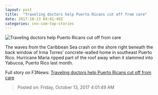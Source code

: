 ```yaml
---
layout: post
title:  "Traveling doctors help Puerto Ricans cut off from care"
date: 2017-10-13 04:01:49Z
categories: cnn-com-top-stories
---
```


![Traveling doctors help Puerto Ricans cut off from care](http://i2.cdn.cnn.com/cnnnext/dam/assets/171012215022-02-puerto-rico-doctors-super-tease.jpg)

The waves from the Caribbean Sea crash on the shore right beneath the back window of Irma Torres' concrete-walled home in southeast Puerto Rico. Hurricane Maria ripped part of the roof away when it slammed into Yabucoa, Puerto Rico last month.


Full story on F3News: [Traveling doctors help Puerto Ricans cut off from care](http://www.f3nws.com/n/sTvQj)

> Posted on: Friday, October 13, 2017 4:01:49 AM
